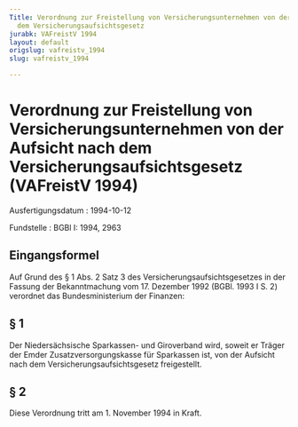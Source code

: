 ```yaml
---
Title: Verordnung zur Freistellung von Versicherungsunternehmen von der Aufsicht nach
  dem Versicherungsaufsichtsgesetz
jurabk: VAFreistV 1994
layout: default
origslug: vafreistv_1994
slug: vafreistv_1994

---
```


# Verordnung zur Freistellung von Versicherungsunternehmen von der Aufsicht nach dem Versicherungsaufsichtsgesetz (VAFreistV 1994)

Ausfertigungsdatum
:   1994-10-12

Fundstelle
:   BGBl I: 1994, 2963

## Eingangsformel

Auf Grund des § 1 Abs. 2 Satz 3 des Versicherungsaufsichtsgesetzes in
der Fassung der Bekanntmachung vom 17. Dezember 1992 (BGBl. 1993 I S.
2) verordnet das Bundesministerium der Finanzen:

## § 1

Der Niedersächsische Sparkassen- und Giroverband wird, soweit er
Träger der Emder Zusatzversorgungskasse für Sparkassen ist, von der
Aufsicht nach dem Versicherungsaufsichtsgesetz freigestellt.

## § 2

Diese Verordnung tritt am 1. November 1994 in Kraft.

